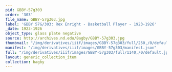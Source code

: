 ```yaml
---
pid: GBBY-57g303
order: '303'
file_name: GBBY-57g303.jpg
label: 'GBBY 57G/303: Rex Enright - Basketball Player - 1923-1926'
_date: 1923-1926
object_type: glass plate negative
source: http://archives.nd.edu/Bagby/GBBY-57g303.jpg
thumbnail: "/img/derivatives/iiif/images/GBBY-57g303/full/250,/0/default.jpg"
manifest: "/img/derivatives/iiif/images/GBBY-57g303/manifest.json"
full: "/img/derivatives/iiif/images/GBBY-57g303/full/1140,/0/default.jpg"
layout: generic_collection_item
collection: bagby
---
```

